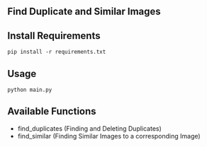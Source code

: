 ## Find Duplicate and Similar Images



## Install Requirements

    pip install -r requirements.txt

## Usage

    python main.py

## Available Functions

- find_duplicates (Finding and Deleting Duplicates)
- find_similar (Finding Similar Images to a corresponding Image)
